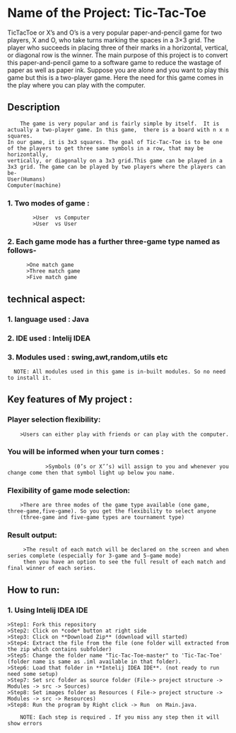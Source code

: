 # Name of the Project:   Tic-Tac-Toe
TicTacToe or X’s and O’s is a very popular paper-and-pencil game for two players, X and O, who take turns marking the spaces in a 3×3 grid. The player who succeeds in placing three of their marks in a horizontal, vertical, or diagonal row is the winner. 
The main purpose of this project is to convert this paper-and-pencil game to a software game to reduce the wastage of paper as well as paper ink.
        Suppose you are alone and you want to play this game but this is a two-player game. Here the need for this game comes in the play where you can play with the computer.
        
        
 ## Description
      
        The game is very popular and is fairly simple by itself.  It is actually a two-player game. In this game,  there is a board with n x n squares.
	In our game, it is 3x3 squares. The goal of Tic-Tac-Toe is to be one of the players to get three same symbols in a row, that may be horizontally,
	vertically, or diagonally on a 3x3 grid.This game can be played in a 3x3 grid. The game can be played by two players where the players can be-
	User(Humans)
	Computer(machine)
  
### 1. Two modes of game :
          	>User  vs Computer
         	>User  vs User
        
### 2.  Each game mode has a further three-game type named as follows-
		  >One match game
   		  >Three match game
  		  >Five match game 
        
        

## technical aspect:

### 1. language used : Java
### 2. IDE used      : Intelij IDEA
### 3. Modules used  : swing,awt,random,utils etc

      NOTE: All modules used in this game is in-built modules. So no need to install it.


## Key features of My project :


   ### Player selection flexibility:
		>Users can either play with friends or can play with the computer.
 
   ### You will be informed when your turn comes :
                >Symbols (0’s or X’’s) will assign to you and whenever you change come then that symbol light up below you name.

   ### Flexibility of game mode selection:
		>There are three modes of the game type available (one game, three-game,five-game). So you get the flexibility to select anyone
		(three-game and five-game types are tournament type)

   ### Result output:
		 >The result of each match will be declared on the screen and when series complete (especially for 3-game and 5-game mode)
		 then you have an option to see the full result of each match and final winner of each series.


## How to run:
   
  ### 1. Using Intelij IDEA IDE
    
    >Step1: Fork this repository
    >Step2: Click on *code* button at right side
    >Step3: Click on **Download Zip** (download will started)
    >Step4: Extract the file from the file (one folder will extracted from the zip which contains subfolder)
    >Step5: Change the folder name "Tic-Tac-Toe-master" to 'Tic-Tac-Toe' (folder name is same as .iml available in that folder).
    >Step6: Load that folder in **Intelij IDEA IDE**. (not ready to run need some setup)
    >Step7: Set src folder as source folder (File-> project structure -> Modules -> src -> Sources)
    >Step8: Set images folder as Resources ( File-> project structure -> Modules -> src -> Resources)
    >Step8: Run the program by Right click -> Run  on Main.java.
    
    	NOTE: Each step is required . If you miss any step then it will show errors
    

